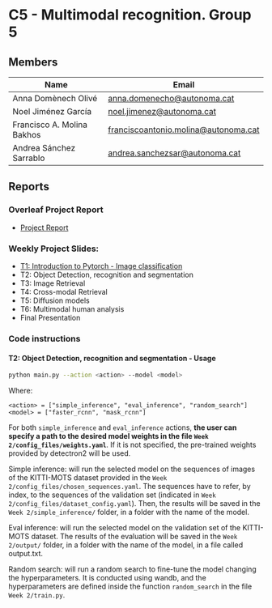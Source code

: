 # C5 -  Multimodal recognition. Group 5

## Members

| Name                       | Email |
|----------------------------|-------|
| Anna Domènech Olivé        |  anna.domenecho@autonoma.cat|
| Noel Jiménez García        | noel.jimenez@autonoma.cat|
| Francisco A. Molina Bakhos | franciscoantonio.molina@autonoma.cat|
| Andrea Sánchez Sarrablo    | andrea.sanchezsar@autonoma.cat|


## Reports 

### Overleaf Project Report

- [Project Report](https://www.overleaf.com/read/dxygqtczmvrg#3e2723)

### Weekly Project Slides:

- [T1: Introduction to Pytorch - Image classification](https://docs.google.com/presentation/d/19ssEp37PrmSr4Sil_Iis9pQ4oS4kJtUTtwpkvF2iu-g/edit?usp=sharing)
- T2: Object Detection, recognition and segmentation
- T3: Image Retrieval
- T4: Cross-modal Retrieval
- T5: Diffusion models
- T6: Multimodal human analysis
- Final Presentation

### Code instructions

#### T2: Object Detection, recognition and segmentation - Usage

```bash
python main.py --action <action> --model <model>
```

Where:
```
<action> = ["simple_inference", "eval_inference", "random_search"]
<model> = ["faster_rcnn", "mask_rcnn"]
```

For both `simple_inference` and `eval_inference` actions, **the user can specify
a path to the desired model weights in the file `Week 2/config_files/weights.yaml`**.
If it is not specified, the pre-trained weights provided by detectron2 will be used.

Simple inference: will run the selected model on the sequences of images of the KITTI-MOTS dataset provided in the `Week 2/config_files/chosen_sequences.yaml`. 
The sequences have to refer, by index, to the sequences of the validation set (indicated in `Week 2/config_files/dataset_config.yaml`).
Then, the results will be saved in the `Week 2/simple_inference/` folder, in a folder with the name of the model. 

Eval inference: will run the selected model on the validation set of the KITTI-MOTS dataset. 
The results of the evaluation will be saved in the `Week 2/output/` folder, in a folder with the name of the model, in a file called output.txt.

Random search: will run a random search to fine-tune the model changing the hyperparameters. 
It is conducted using wandb, and the hyperparameters are defined inside the function `random_search` in the file `Week 2/train.py`.





